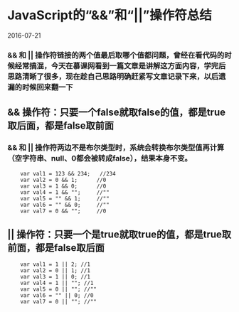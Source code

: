 # JavaScript的“&&”和“||”操作符总结
2016-07-21

###  && 和 || 操作符链接的两个值最后取哪个值都问题，曾经在看代码的时候经常搞混，今天在慕课网看到一篇文章是讲解这方面内容，学完后思路清晰了很多，现在趁自己思路明确赶紧写文章记录下来，以后遗漏的时候回来翻一下

## && 操作符：只要一个false就取false的值，都是true取后面，都是false取前面

### && 和 || 操作符两边不是布尔类型时，系统会转换布尔类型值再计算（空字符串、null、0都会被转成false），结果本身不变。
```
	var val1 = 123 && 234;   //234
    var val2 = 0 && 1;		//0
    var val3 = 1 && 0;		//0
    var val4 = 1 && "";		//""
    var val5 = "" && 1;		//""
    var val6 = "" && 0;		//""
    var val7 = 0 && "";		//0
```
## || 操作符：只要一个是true就取true的值，都是true取前面，都是false取后面

```
	var val1 = 1 || 2; //1
    var val2 = 0 || 1; //1
    var val3 = 1 || 0; //1
    var val4 = 1 || ""; //1
    var val5 = 0 || ""; //""
    var val6 = "" || 0; //0
    var val7 = 0 || ""; //""
```

